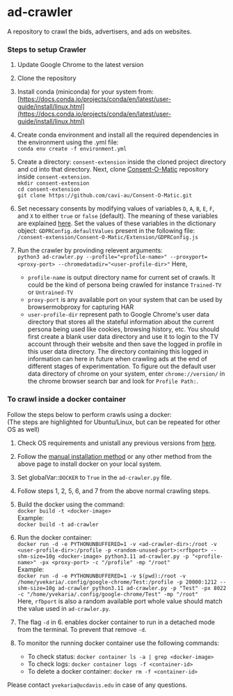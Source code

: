 # ad-crawler
A repository to crawl the bids, advertisers, and ads on websites.


### Steps to setup Crawler


1. Update Google Chrome to the latest version

2. Clone the repository

3. Install conda (miniconda) for your system from:<br>
   [https://docs.conda.io/projects/conda/en/latest/user-guide/install/linux.html](https://docs.conda.io/projects/conda/en/latest/user-guide/install/linux.html)

4. Create conda environment and install all the required dependencies in the environment using the .yml file:<br>
   `
   conda env create -f environment.yml
   `

5. Create a directory: `consent-extension` inside the cloned project directory and cd into that directory. Next, clone [Consent-O-Matic](https://github.com/cavi-au/Consent-O-Matic) repository inside `consent-extension`.<br>
   `
   mkdir consent-extension
   `<br>
   `
   cd consent-extension
   `<br>
   `
   git clone https://github.com/cavi-au/Consent-O-Matic.git
   `

7. Set necessary consents by modifying values of variables `D`, `A`, `B`, `E`, `F`, and `X` to either `true` or `false` (default). The meaning of these variables are explained [here](https://github.com/cavi-au/Consent-O-Matic#consent-categories). Set the values of these variables in the dictionary object: `GDPRConfig.defaultValues` present in the following file:<br>
   `
   /consent-extension/Consent-O-Matic/Extension/GDPRConfig.js
   `
   
8. Run the crawler by provinding relevent arguments:<br>
   `
   python3 ad-crawler.py --profile="<profile-name>" --proxyport=<proxy-port> --chromedatadir="<user-profile-dir>"
   `
   Here,
   - `profile-name` is output directory name for current set of crawls. It could be the kind of persona being crawled for instance `Trained-TV` or `Untrained-TV`
   - `proxy-port` is any available port on your system that can be used by browsermobproxy for capturing HAR
   - `user-profile-dir` represent path to Google Chrome's user data directory that stores all the stateful information about the current persona being used like cookies, browsing history, etc. You should first create a blank user data directory and use it to login to the TV account through their website and then save the logged in profile in this user data directory. The directory containing this logged in information can here in future when crawling ads at the end of different stages of experimentation. To figure out the default user data directory of chrome on your system, enter `chrome://version/` in the chrome browser search bar and look for `Profile Path:`.
   

### To crawl inside a docker container

Follow the steps below to perform crawls using a docker:<br>
(The steps are highlighted for Ubuntu/Linux, but can be repeated for other OS as well)

1. Check OS requirements and unistall any previous versions from [here](https://docs.docker.com/engine/install/ubuntu/).

2. Follow the [manual installation method](https://docs.docker.com/engine/install/ubuntu/#install-from-a-package) or any other method from the above page to install docker on your local system.

3. Set globalVar::`DOCKER` to `True` in the `ad-crawler.py` file.

4. Follow steps 1, 2, 5, 6, and 7 from the above normal crawling steps.

5. Build the docker using the command:<br>
   `docker build -t <docker-image>`<br>
   Example:<br>
   `docker build -t ad-crawler`

7. Run the docker container:<br>
   `docker run -d -e PYTHONUNBUFFERED=1 -v <ad-crawler-dir>:/root -v <user-profile-dir>:/profile -p <random-unused-port>:<rfbport> --shm-size=10g <docker-image> python3.11 ad-crawler.py -p "<profile-name>" -px <proxy-port> -c "/profile" -mp "/root"`<br>
   Example:<br>
   `docker run -d -e PYTHONUNBUFFERED=1 -v $(pwd):/root -v /home/yvekaria/.config/google-chrome/Test:/profile -p 20000:1212 --shm-size=10g ad-crawler python3.11 ad-crawler.py -p "Test" -px 8022 -c "/home/yvekaria/.config/google-chrome/Test" -mp "/root"`<br>
Here, `rfbport` is also a random available port whole value should match the value used in `ad-crawler.py`.

8. The flag `-d` in 6. enables docker container to run in a detached mode from the terminal. To prevent that remove `-d`.

9. To monitor the running docker container use the following commands:<br>
   - To check status: `docker container ls -a | grep <docker-image>`<br>
   - To check logs: `docker container logs -f <container-id>`<br>
   - To delete a docker container: `docker rm -f <container-id>`<br>


Please contact `yvekaria@ucdavis.edu` in case of any questions.
